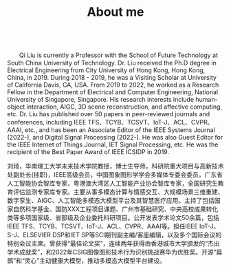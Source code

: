 ﻿---
permalink: /
title: "About me"
excerpt: "About me"
author_profile: true
redirect_from: 
  - /about/
  - /about.html
---

<br />
　　Qi Liu is currently a Professor with the School of Future Technology at South China University of Technology. Dr. Liu received the Ph.D degree in Electrical Engineering from City University of Hong Kong, Hong Kong, China, in 2019. During 2018 - 2019, he was a Visiting Scholar at University of California Davis, CA, USA. From 2019 to 2022, he worked as a Research Fellow in the Department of Electrical and Computer Engineering, National University of Singapore, Singapore. His research interests include human-object interaction, AIGC, 3D scene reconstruction, and affective computing, etc. Dr. Liu has published over 50 papers in peer-reviewed journals and conferences, including IEEE TFS、TCYB、TCSVT、IoT-J、ACL、CVPR、AAAI, etc., and has been an Associate Editor of the IEEE Systems Journal (2022-), and Digital Signal Processing (2022-). He was also Guest Editor for the IEEE Internet of Things Journal, IET Signal Processing, etc. He was the recipient of the Best Paper Award of IEEE ICSIDP in 2019. 

   刘琦，华南理工大学未来技术学院教授，博士生导师，科研院重大项目与高新技术处副处长(挂职)，IEEE高级会员，中国图象图形学学会多媒体专委会委员，广东省人工智能协会智库专家，粤港澳大湾区人工智能产业协会智库专家，全国研究生教育评估监测专家库专家。主要从事多模态计算与情感交互、大规模场景三维重建、数字孪生、AIGC、人工智能多模态大模型平台及其智慧医疗应用。主持了包括国家自然科学基金、国防XXX工程项目课题、广州市基础研究、中央高校成果转化类等多项国家级、省部级及企业委托科研项目。公开发表学术论文50余篇，包括IEEE TFS、TCYB、TCSVT、IoT-J、ACL、CVPR、AAAI等。担任IEEE IoT-J、S-J、ELSEVIER DSP和IET SP等SCI期刊副主编/客座编辑，以及多个国际会议的特别会议主席。曾获得“最佳论文奖”，连续两年获得由香港城市大学颁发的“杰出学术成就奖”，和2022年CSIG图像图形技术行为识别挑战赛华为优胜奖。开源“扁鹊”和“灵心”主动健康大模型，推动多模态大模型平台建设。






